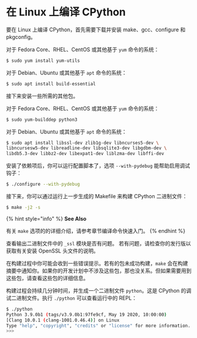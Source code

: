 # 在 Linux 上编译 CPython

要在 Linux 上编译 CPython，首先需要下载并安装 make、gcc、configure 和 pkgconfig。

对于 Fedora Core、RHEL、CentOS 或其他基于 `yum` 命令的系统：

```bash
$ sudo yum install yum-utils
```

对于 Debian、Ubuntu 或其他基于 `apt` 命令的系统：

```bash
$ sudo apt install build-essential
```

接下来安装一些所需的其他包。

对于 Fedora Core、RHEL、CentOS 或其他基于 `yum` 命令的系统：

```bash
$ sudo yum-builddep python3
```

对于 Debian、Ubuntu 或其他基于 `apt` 命令的系统：

```bash
$ sudo apt install libssl-dev zlib1g-dev libncurses5-dev \
libncursesw5-dev libreadline-dev libsqlite3-dev libgdbm-dev \
libdb5.3-dev libbz2-dev libexpat1-dev liblzma-dev libffi-dev
```

安装了依赖项后，你可以运行配置脚本了，选项 `--with-pydebug` 能帮助启用调试钩子：

```bash
$ ./configure --with-pydebug
```

接下来，你可以通过运行上一步生成的 Makefile 来构建 CPython 二进制文件：

```bash
$ make -j2 -s
```

{% hint style="info" %}
**See Also**

有关 `make` 选项的的详细介绍，请参考章节编译命令快速入门。
{% endhint %}

查看输出二进制文件中的 `_ssl` 模块是否有问题。 若有问题，请检查你的发行版以获取有关安装 OpenSSL 头文件的说明。

在构建过程中你可能会收到一些错误提示。若有的包未成功构建，`make` 会在构建摘要中通知你。如果你的开发计划中不涉及这些包，那也没关系。但如果需要用到这些包，请查看这些包的详细信息。

构建过程会持续几分钟时间，并生成一个二进制文件 `python`。这是 CPython 的调试二进制文件。执行 `./python` 可以查看运行中的 REPL：

```bash
$ ./python
Python 3.9.0b1 (tags/v3.9.0b1:97fe9cf, May 19 2020, 10:00:00)
[Clang 10.0.1 (clang-1001.0.46.4)] on Linux
Type "help", "copyright", "credits" or "license" for more information.
>>>
```
